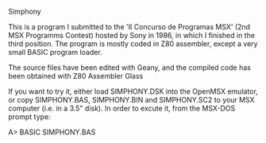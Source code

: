 Simphony

This is a program I submitted to the 'II Concurso de Programas MSX' (2nd MSX Programms Contest) hosted 
by Sony in 1986, in which I finished in the third position. The program is mostly coded in Z80 assembler,
except a very small BASIC program loader.

The source files have been edited with Geany, and the compiled code has been obtained with Z80 Assembler Glass

If you want to try it, either load SIMPHONY.DSK into the OpenMSX emulator, or copy SIMPHONY.BAS, SIMPHONY.BIN and
SIMPHONY.SC2 to your MSX computer (i.e. in a 3.5" disk). In order to excute it, from the MSX-DOS prompt type:

A> BASIC SIMPHONY.BAS
